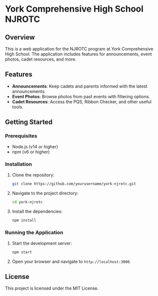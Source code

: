 # York Comprehensive High School NJROTC

## Overview
This is a web application for the NJROTC program at York Comprehensive High School. The application includes features for announcements, event photos, cadet resources, and more.

## Features
- **Announcements**: Keep cadets and parents informed with the latest announcements.
- **Event Photos**: Browse photos from past events with filtering options.
- **Cadet Resources**: Access the PQS, Ribbon Checker, and other useful tools.

## Getting Started

### Prerequisites
- Node.js (v14 or higher)
- npm (v6 or higher)

### Installation
1. Clone the repository:
   ```bash
   git clone https://github.com/yourusername/york-njrotc.git
   ```
2. Navigate to the project directory:
   ```bash
   cd york-njrotc
   ```
3. Install the dependencies:
   ```bash
   npm install
   ```

### Running the Application
1. Start the development server:
   ```bash
   npm start
   ```
2. Open your browser and navigate to `http://localhost:3000`.

## License
This project is licensed under the MIT License.
